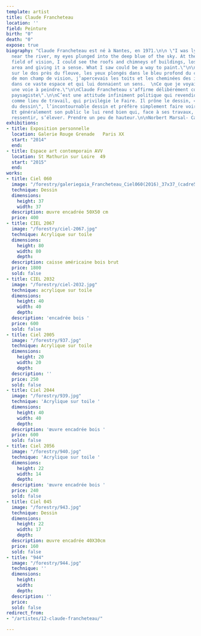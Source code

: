 ```yaml
---
template: artist
title: Claude Francheteau
location: ''
field: Peinture
birth: "0"
death: "0"
expose: true
biography: "Claude Francheteau est né à Nantes, en 1971.\n\n \"I was lying on my back,
  near the river, my eyes plunged into the deep blue of the sky. At the edge of my
  field of vision, I could see the roofs and chimneys of buildings, lost in the vast
  area and giving it a sense. What I saw could be a way to paint.\"\n\n\"J’étais allongé
  sur le dos près du fleuve, les yeux plongés dans le bleu profond du ciel.  \nÀ l’extrémité
  de mon champ de vision, j’apercevais les toits et les cheminées des immeubles, perdus
  dans ce vaste espace et qui lui donnaient un sens.  \nCe que je voyais pouvait être
  une voie à peindre.\"\n\nClaude Francheteau s'affirme délibérément comme \" peintre
  paysagiste\".\n\nC’est une attitude infiniment politique qui revendique la peinture
  comme lieu de travail, qui privilégie le Faire. Il prône le dessin, « la probité
  du dessin\", l’incontournable dessin et préfère simplement faire voir.\n\nIl peint.
  Et généralement son public le lui rend bien qui, face à ses travaux, dit respirer,
  ressentir, s’élever. Prendre un peu de hauteur.\n\nNorbert Marsal- Carl de Châteauneuf."
exhibitions:
- title: Exposition personnelle
  location: Galerie Rouge Grenade   Paris XX
  start: "2014"
  end: 
- title: Espace art contemporain AVV
  location: St Mathurin sur Loire  49
  start: "2015"
  end: 
works:
- title: Ciel 060
  image: "/forestry/galeriegaia_Francheteau_Ciel060(2016)_37x37_(cadre50x50).jpg"
  technique: Dessin
  dimensions:
    height: 37
    width: 37
  description: œuvre encadrée 50X50 cm
  price: 400
- title: CIEL 2067
  image: "/forestry/ciel-2067.jpg"
  technique: Acrylique sur toile
  dimensions:
    height: 80
    width: 80
    depth: 
  description: caisse américaine bois brut
  price: 1800
  sold: false
- title: CIEL 2032
  image: "/forestry/ciel-2032.jpg"
  technique: acrylique sur toile
  dimensions:
    height: 40
    width: 40
    depth: 
  description: 'encadrée bois '
  price: 600
  sold: false
- title: Ciel 2005
  image: "/forestry/937.jpg"
  technique: Acrylique sur toile
  dimensions:
    height: 20
    width: 20
    depth: 
  description: ''
  price: 250
  sold: false
- title: Ciel 2044
  image: "/forestry/939.jpg"
  technique: 'Acrylique sur toile '
  dimensions:
    height: 40
    width: 40
    depth: 
  description: 'œuvre encadrée bois '
  price: 600
  sold: false
- title: Ciel 2056
  image: "/forestry/940.jpg"
  technique: 'Acrylique sur toile '
  dimensions:
    height: 22
    width: 14
    depth: 
  description: 'œuvre encadrée bois '
  price: 240
  sold: false
- title: Ciel 045
  image: "/forestry/943.jpg"
  technique: Dessin
  dimensions:
    height: 22
    width: 17
    depth: 
  description: œuvre encadrée 40X30cm
  price: 160
  sold: false
- title: "944"
  image: "/forestry/944.jpg"
  technique: ''
  dimensions:
    height: 
    width: 
    depth: 
  description: ''
  price: 
  sold: false
redirect_from:
- "/artistes/12-claude-francheteau/"

---
```

